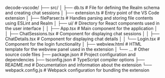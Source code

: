 decode-vscode/
├── src/
│ ├── db.ts # File for defining the Realm schema and creating chat sessions
│ ├── extension.ts # Entry point of the VS Code extension
│ ├── fileParser.ts # Handles parsing and storing file contents using ESLint and Realm
│ ├── ui/ # Directory for React components used in the user interface
│ │ ├── App.tsx # Main component for the application
│ │ ├── ChatSessions.tsx # Component for displaying chat sessions
│ │ ├── ChatDetails.tsx # Component for displaying chat details
│ │ └── Login.tsx # Component for the login functionality
│ ├── webview.html # HTML template for the webview panel used in the extension
│ └── ... # Other source code files
├── package.json # Project configuration and dependencies
├── tsconfig.json # TypeScript compiler options
├── README.md # Documentation and information about the extension
└── webpack.config.js # Webpack configuration for bundling the extension
